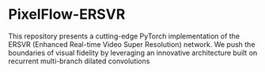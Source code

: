 # PixelFlow-ERSVR
This repository presents a cutting-edge PyTorch implementation of the ERSVR (Enhanced Real-time Video Super Resolution) network. We push the boundaries of visual fidelity by leveraging an innovative architecture built on recurrent multi-branch dilated convolutions
